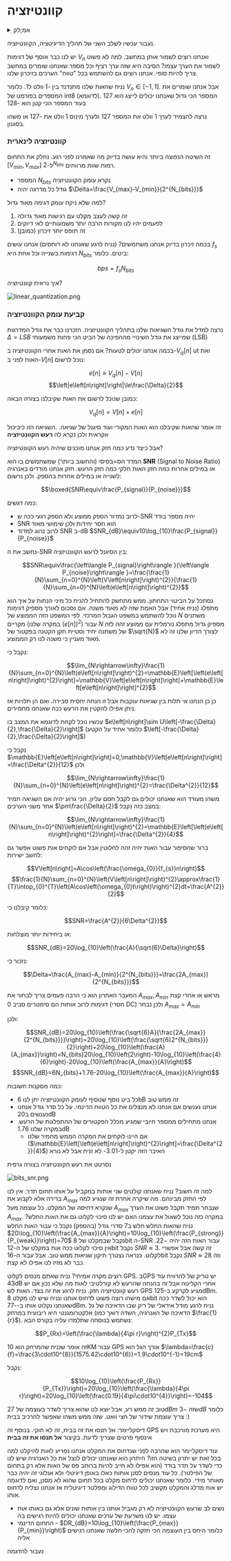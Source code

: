 # קוונטיזציה

<details>
  <summary>אמ;לק</summary>

</details>

נעבור עכשיו לשלב השני של תהליך הדיגיטציה, הקוונטיזציה.

יש לנו כבר אוסף של דגימות $V_{n}$ ואנחנו רוצים לשמור אותן במחשב.
למה לא פשוט לשמור את הערך עצמו? הסיבה היא שזה ערך רציף וכל מספר שאנחנו שומרים
במחשב צריך להיות סופי. אנחנו רוצים גם להשתמש בכל "טווח" הערכים בזיכרון שלנו.

נניח שהאות שלנו מתנדנד בין -1 וולט ל1. כלומר $V_{n}\in\left[-1,1\right]$. אבל אנחנו שומרים את המספרים בפורמט של int8 (לדוגמא).
המספר הכי גדול שאנחנו יכולים לייצג הוא 127 בעוד המספר הכי קטן הוא -128

נרצה להצמיד לערך 1 וולט את המספר 127 ולערך מינוס 1 וולט את -127 או משהו בסגנון.

### קוונטיזציה לינארית
זה השיטה הנפוצה ביותר והיא עושה בדיוק מה שאמרנו לפני רגע.
נחלק את התחום $\left[V_{min},V_{max}\right]$ ל-$2^{N_{bits}}$ רמות שוות מרווחים.

* המספר $N_{bits}$ נקרא עומק הקוונטיזציה
* גודל כל מדרגה יהיה $\Delta=\frac{V_{max}-V_{min}}{2^{N_{bits}}}$

למה שלא ניקח עומק דגימה מאוד גדול?
1. זה קשה לעצב מקלט עם רגישות מאוד גדולה
2. לפעמים יהיו לנו מקורות הרבה יותר משמעותיים לאי דיוקים
3. זה תופס יותר זיכרון (כמובן)

בכמה זיכרון בדיוק אנחנו משתמשים? (נניח לרגע שאנחנו לא דוחסים)
אנחנו עושים $f_{s}$ דגימות בשנייה וכל אחת היא $N_{bits}$ ביטים. כלומר:

$$bps=f_{s}N_{bits}$$

איך נראית קוונטיזציה?

![linear_quantization.png](images/linear_quantization.png)

### קביעת עומק הקוונטיזציה
נרצה למדל את גודל השגיאות שלנו בתהליך הקוונטיזציה. הזכרנו כבר את גודל המדרגות $\Delta=LSB$
שמייצג את גודל השינויי מההפיכה של הביט הכי פחות משמעותי (LSB)

בכמה אנחנו יכולים לטעות? אם נסמן את האות אחרי הקוונטיזציה
ב-$V_{q}\left[n\right]$ ut ואת האות לפני ב-$V\left[n\right]$
נוכל לרשום:

$$e\left[n\right]\equiv V_{q}\left[n\right]-V\left[n\right]$$
$$\left|e\left[n\right]\right|\le\frac{\Delta}{2}$$

כמובן שנוכל לרשום את האות שקיבלנו בצורה הבאה:

$$V_{q}\left[n\right]=V\left[n\right]+e\left[n\right]$$

זה אומר שהאות שקיבלנו הוא האות המקורי ועוד סיגנל של שגיאה.
.השגיאה הזו כיביכול אקראית ולכן נקרא לה **רעש הקוונטיזציה**

אבל כיצד נדע כמה חזק אנחנו מוכנים שיהיה רעש הקוונטיזציה?

המדד הס=בסיסי (והחשוב ביותר) שמשתמשים בו הוא **SNR** (Signal to Noise Ratio)
או במילים אחרות כמה חזק האות חלקי כמה חזק הרעש. חזק אנחנו מודדים באנרגיה לשנייה
או במילים אחרות בהספק. ולכן נרשום:

$$\boxed{SNR\equiv\frac{P_{signal}}{P_{noise}}}$$

כמה דגשים:
* לרוב נמדוד הספק ממוצע ולא הספק רגעי ככה ש-SNR יהיה מספר בודד
* SNR הוא חסר יחידות ולכן שימושי מאוד
* לרוב נהוג למדוד SNR ב-dB $SNR_{dB}\equiv10\log_{10}\frac{P_{signal}}{P_{noise}}$

נחשב את ה-SNR בין הסיגנל לרעש הקוונטיזציה:

$$SNR\equiv\frac{\left\langle P_{signal}\right\rangle }{\left\langle P_{noise}\right\rangle }=\frac{\frac{1}{N}\sum_{n=0}^{N}\left(V\left[n\right]\right)^{2}}{\frac{1}{N}\sum_{n=0}^{N}\left(e\left[n\right]\right)^{2}}$$

נסתכל על הביטוי התחתון. ממש מתחשק להתחיל להניח כל מיני הנחות על איך הוא מתפלג (נניח אחיד) אבל האמת שזה לא 
מאוד משנה. אם נסכום לאורך מספיק דגימות נוכל להשתמש במשפט הגבול המרכזי.
לפי המשפט הזה הממוצע של $N$ משתנים מקריים (במקרה שלנו $\left(e\left[n\right]\right)^{2}$)
עבור $N$ מספיק גדול מתפלג נורמלית עם ממוצע זהה לזה של משתנה יחיד וסטיית תקן הקטנה בפקטור של $\sqrt{N}$
לצורך הדיון שלנו זה לא מאוד מעניין כי משנה לנו רק הממוצע.

נקבל כי:

$$\lim_{N\rightarrow\infty}\frac{1}{N}\sum_{n=0}^{N}\left(e\left[n\right]\right)^{2}=\mathbb{E}\left[\left(e\left[n\right]\right)^{2}\right]=\mathbb{V}\left[e\left[n\right]\right]+\mathbb{E}\left[e\left[n\right]\right]^{2}$$

כן כן הנחנו אי תלות בין שגיאות עוקבות אבל זו הנחה יחסית סבירה. ואם הן תלויות אז ניתן אפילו להקטין את הרעש ככה שאנחנו מחמירים.

עכשיו נוכל לקחת לדוגמא את המצב בו $e\left[n\right]\sim U\left[-\frac{\Delta}{2},\frac{\Delta}{2}\right]$ 
(כלומר אחיד על הקטע $\left[-\frac{\Delta}{2},\frac{\Delta}{2}\right]$)

נקבל כי $\mathbb{E}\left[e\left[n\right]\right]=0,\mathbb{V}\left[e\left[n\right]\right]=\frac{\Delta^{2}}{12}$ ולכן

$$\lim_{N\rightarrow\infty}\frac{1}{N}\sum_{n=0}^{N}\left(e\left[n\right]\right)^{2}=\frac{\Delta^{2}}{12}$$

משהו מעודד הוא שאנחנו יכולים גם לקבל חסם עליון. הכי גרוע יהיה אם השגיאה תמיד אחד משני הערכים  $\pm\frac{\Delta}{2}$
במצב כזה נקבל:

$$\lim_{N\rightarrow\infty}\frac{1}{N}\sum_{n=0}^{N}\left(e\left[n\right]\right)^{2}=\mathbb{E}\left[\left(e\left[n\right]\right)^{2}\right]=\frac{\Delta^{2}}{4}$$

ברור שהסיפור עבור האות יהיה זהה לחלוטין אבל אם לוקחים אות פשוט אפשר גם לחשב ישירות:

$$V\left[n\right]=A\cos\left(\frac{\omega_{0}}{f_{s}}n\right)$$
$$\frac{1}{N}\sum_{n=0}^{N}\left(V\left[n\right]\right)^{2}\approx\frac{1}{T}\intop_{0}^{T}\left(A\cos\left(\omega_{0}t\right)\right)^{2}dt=\frac{A^{2}}{2}$$

כלומר קיבלנו כי:

$$SNR=\frac{A^{2}}{6\Delta^{2}}$$

או ביחידות יותר מוצלחות:

$$SNR_{dB}=20\log_{10}\left(\frac{A}{\sqrt{6}\Delta}\right)$$

נזכור כי:

$$\Delta=\frac{A_{max}-A_{min}}{2^{N_{bits}}}=\frac{2A_{max}}{2^{N_{bits}}}$$

המעבר האחרון הוא כי הרבה פעמים צריך לבחור את $A_{max},A_{min}$ מראש או אחרי קצת דגימות
לרוב אותות הם סימטרים סביב 0 (חסרי DC) ולכן נבחר $A_{max}=A_{min}$

ולכן:

$$SNR_{dB}=20\log_{10}\left(\frac{\sqrt{6}A}{\frac{2A_{max}}{2^{N_{bits}}}}\right)=20\log_{10}\left(\frac{\sqrt{6}2^{N_{bits}}}{2}\right)+20\log_{10}\left(\frac{A}{A_{max}}\right)=N_{bits}20\log_{10}\left(2\right)-10\log_{10}\left(\frac{4}{6}\right)-20\log_{10}\left(\frac{A_{max}}{A}\right)$$
$$SNR_{dB}=6N_{bits}+1.76-20\log_{10}\left(\frac{A_{max}}{A}\right)$$

כמה מסקנות חשובות:
* כל ביט נוסף שנוסיף לעומק הקוונטיזציה יתן לנו 6bB זה ממש טוב
* אנחנו נענשים אם אנחנו לא מנצלים את כל הטווח הדינמי. על כל סדר גודל אנחנו נענשים ב20dB
* אנחנו מתחילים ממספר חיובי שמגיע מכלל הפקטורים של ההתפלגות של הרעש. במקרה שלנו 1.76dB
  * אם היינו לוקחים את המקרה הממש מחמיר שלנו ($\mathbb{E}\left[\left(e\left[n\right]\right)^{2}\right]=\frac{\Delta^{2}}{4}$) האיבר הזה  יקטן ל-3.01- לא זניח אבל לא נורא

נסרטט את רעש הקוונטיזציה בצורה גרפית

![bits_snr.png](images/bits_snr.png)

למה זה חשוב? נניח שאנחנו קולטים שני אותות במקביל על אותו
תחום תדר. אין לנו ברירה אלא לקבוע את $A_{max}$ לפי החזק מבינהם.
מה שיקרה אחרת זה שנגיע למה שנקרא דחיסה של המקלט. כל עוצמה מעל $A_{max}$
שנבחר תמיד תקבל פשוט את הערך $A_{max}$.
במקרה כזה נוכל לשאול את עצמנו האם יש לנו סיכוי לקלוט גם את האות החלש?
נניח שהאות החלש חלש ב7 סדרי גודל (בהספק)
נקבל כי עבור האות החלש $20\log_{10}\left(\frac{A_{max}}{A}\right)=10\log_{10}\left(\frac{P_{strong}}{P_{weak}}\right)=70$
נקבל שבמקלט של 8bit ה-SNR עבור האות הזה יהיה $-22$. אין סיכוי לקלוט ככה אות
במקלט של ה-12bit נקבל $SNR\approx3$. זה קשה אבל אפשרי לקלוט. כנראה
נצטרך תיקון שגיאות ממש טוב. אבל עבור ה-16bit נקבל $SNR\approx28$ וזה כבר לא מזיז לנו אפילו לא קצת.

רוצים מקרה אמיתי? נניח שאתם מנסים לקלוט GPS. בGPS יש טריק של להרוויח עוד 43dB אחרי
הקליטה אבל זה בהנחה שהרעש לא קורלטיבי לאות מה שלא נכון אם יש רעש קוונטיזציה חזק.
נניח לרגע את זה בצד. האות לש GPS מגיע לקרקע ב-125dBm. אם מישהו רוצה פשוט לדחוס אותנו ונניח שיש לנו מקלט 8bit הוא יכול לשדר ככה שאנחנו נקלוט אותו ב--77dBm.
נניח לרגע מודל אידאלי של ריק שבו הדאיכה של גל אלקטרומגנטי היא ריבועית במרחק
(הדאיכה של האנרגיה, השדה דואך כמו $\frac{1}{r}$). נשתמש בנוסחה שתלמדו
עליה בקורס הבא:

$$P_{Rx}=\left(\frac{\lambda}{4\pi r}\right)^{2}P_{Tx}$$

זה אומר שנניח שהמרחק הוא 10KM
עבור GPS אורך הגל הוא $\lambda=\frac{c}{f}=\frac{3\cdot10^{8}}{1575.42\cdot10^{6}}=1.9\cdot10^{-1}=19cm$

נקבל:

$$10\log_{10}\left(\frac{P_{Rx}}{P_{Tx}}\right)=20\log_{10}\left(\frac{\lambda}{4\pi r}\right)=20\log_{10}\left(\frac{0.19}{4\pi\cdot10^{4}}\right)=-104$$

טוב זה ממש רע,  אבל יוצא לנו שהוא צריך לשדר בעוצמה של $27dBm$ שזה $-3dB$
כלומר צריך עוצמת שידור של חצי וואט. שזה ממש משהו שאפשר להרכיב בבית :)

דיסקליימר: אל תנסו את זה בבית, זה לא חוקי. בנוסף זה GPS היא מערכת מורכבת
ויש אינסוף פרטים שצריך לדעת. בקיצור **אל תנסו את זה בבית**

עוד דיסקליימר הוא שהרבה לפני שנדחוס את המקלט אנחנו נפריע לאות להיקלט
למה בכל זאת יש יתרון בשיטה הזו? היתרון הוא שאנחנו יכולים לנצל את כל האנרגיה
שיש לנו כדי לשדר על תדר בודד (הוא אפילו לא חייב להיות ברוחב פס של האות אלא
רק בתחום של הפילטר). כל עוד מנסים לסנן אותות כאלו באופן דיגיטלי ולא אנלוגי זה יהיה כבר מאוחר מידי.
כלומר שאנחנו יכולים לדחוס מקלט בכל תחום שהוא לא מסנן, ואם לדוגמה יש אות
מדלג והמקלט מקשיב לכל טווח הדילוג ומפלטר דיגיטלית אז אנחנו נצליח לדחוס אותו.

* נשים לב שרעש הקוונטיזציה לא רק מגביל אותנו בין אותות שונים אלא גם באותו אות עצמו. יש לנו משרעת של ערכים שאנחנו יכולים להיות רגישים בה
* התחום הדינמי - $DR_{dB}=10\log_{10}\left(\frac{P_{max}}{P_{min}}\right)$ כלומר היחס בין העוצמה הכי חזקה להכי חלשה שאנחנו רגישים אליה

נעבור להדגמה
